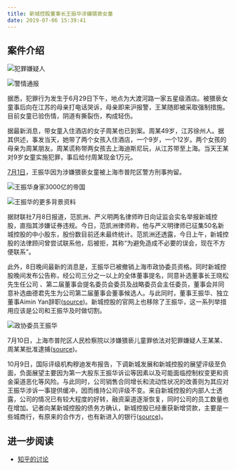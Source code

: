 ```yaml
---
title: 新城控股董事长王振华涉嫌猥亵女童
date: 2019-07-06 15:39:41
---
```


## 案件介绍

![犯罪嫌疑人](https://imgs.codewoody.com/uploads/big/c0f7e4730be3bb36084336bd851b3f8b.jpg)

![警情通报](https://imgs.codewoody.com/uploads/big/284c43e62d1f48e769b67565600e8f78.png)

据悉，犯罪行为发生于6月29日下午，地点为大渡河路一家五星级酒店。被猥亵女童事后向在江苏的母亲打电话哭诉，母亲即来沪报警，王某随即被采取强制措施。目前女童已验伤情，阴道有撕裂伤，构成轻伤。

据最新消息，带女童入住酒店的女子周某也已到案。周某49岁，江苏徐州人。据其供述，事发当天，她带了两个女孩入住酒店，一个9岁，一个12岁。两个女孩的母亲为周某朋友。周某谎称带两女孩去上海迪斯尼玩，从江苏带至上海。当天王某对9岁女童实施犯罪，事后给付周某现金1万元。

[7月1日](http://finance.ifeng.com/c/7o13VDiA7Jw)，王振华因为涉嫌猥亵女童被上海市普陀区警方刑事拘留。

![王振华身家3000亿的帝国](https://imgs.codewoody.com/uploads/big/d4af1fb2de3140c9a2695823155c924d.jpg)

![王振华的更多背景资料](https://imgs.codewoody.com/uploads/big/198c60e8f0df06dc0443d0722566eea0.jpg)

据财联社7月8日报道，范凯洲、严义明两名律师昨日向证监会实名举报新城控股，直指其涉嫌证券违规。今日，范凯洲律师称，他与严义明律师已征集50名新城控股的中小股东，股份数目前还未最终统计。范凯洲还透露，今日上午，新城控股的法律顾问曾尝试联系他，后被拒，其称“为避免造成不必要的误会，现在不方便联系”。

此外，8日晚间最新的消息是，王振华已被撤销上海市政协委员资格。同时新城控股晚间发布公告称，经公司三分之一以上的全体董事提名，同意补选董事长王晓松先生任公司 、第二届董事会提名委员会委员及战略委员会主任委员，董事会并同意补选曲德君先生为公司第二届董事会董事候选人。与此同时，董事王振华、独立董事Aimin Yan辞职([source](http://finance.ifeng.com/c/7o9UBE6eheW))。新城控股的官网上也移除了王振华，这一系列举措用应该是公司和王振华及时做切割。

![政协委员王振华](https://imgs.codewoody.com/uploads/big/04c2fbd2bf2f44c9280e042645976c51.jpg)

7月10日，上海市普陀区人民检察院以涉嫌猥亵儿童罪依法对犯罪嫌疑人王某某、周某某批准逮捕([source](http://www.sohu.com/a/343956093_793029))。

10月9日，国际评级机构穆迪发布报告，下调新城发展和新城控股的展望评级至负面，负面展望主要因为第一大股东王振华诉讼等因素以及可能面临控制权变更和资金渠道恶化等风险。与此同时，公司销售合同增长和流动性状况的改善则为其应对王振华涉诉一事提供缓冲，因而维持公司评级不变。来自新城控股的内部人士透露，公司的情况已有较大程度的好转，融资渠道逐渐恢复，同时公司的员工数量也在增加。记者向某新城控股的债务方确认，新城控股已经重获新增贷款，主要是一些城商行，有原来的合作方，也有新进入的银行([source](https://m.jiemian.com/article/3567682.html))。

## 进一步阅读

- [知乎的讨论](https://www.zhihu.com/question/333086645)
